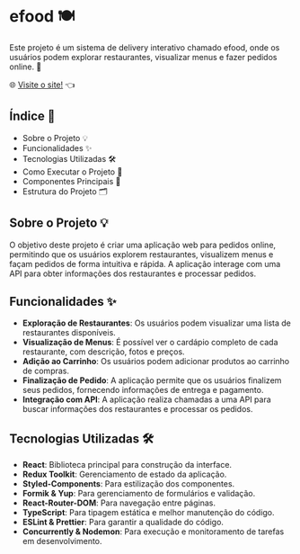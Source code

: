 # efood 🍽️
Este projeto é um sistema de delivery interativo chamado efood, onde os usuários podem explorar restaurantes, visualizar menus e fazer pedidos online. 🚀

🌐 [Visite o site!](https://efood-phi-ten.vercel.app) 👈

## Índice 📖
- Sobre o Projeto 💡
- Funcionalidades ✨
- Tecnologias Utilizadas 🛠️
- Como Executar o Projeto 🔧
- Componentes Principais 🧩
- Estrutura do Projeto 🗂️

## Sobre o Projeto 💡
O objetivo deste projeto é criar uma aplicação web para pedidos online, permitindo que os usuários explorem restaurantes, visualizem menus e façam pedidos de forma intuitiva e rápida. A aplicação interage com uma API para obter informações dos restaurantes e processar pedidos.

## Funcionalidades ✨
- **Exploração de Restaurantes**: Os usuários podem visualizar uma lista de restaurantes disponíveis.
- **Visualização de Menus**: É possível ver o cardápio completo de cada restaurante, com descrição, fotos e preços.
- **Adição ao Carrinho**: Os usuários podem adicionar produtos ao carrinho de compras.
- **Finalização de Pedido**: A aplicação permite que os usuários finalizem seus pedidos, fornecendo informações de entrega e pagamento.
- **Integração com API**: A aplicação realiza chamadas a uma API para buscar informações dos restaurantes e processar os pedidos.

## Tecnologias Utilizadas 🛠️
- **React**: Biblioteca principal para construção da interface.
- **Redux Toolkit**: Gerenciamento de estado da aplicação.
- **Styled-Components**: Para estilização dos componentes.
- **Formik & Yup**: Para gerenciamento de formulários e validação.
- **React-Router-DOM**: Para navegação entre páginas.
- **TypeScript**: Para tipagem estática e melhor manutenção do código.
- **ESLint & Prettier**: Para garantir a qualidade do código.
- **Concurrently & Nodemon**: Para execução e monitoramento de tarefas em desenvolvimento.
